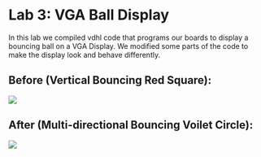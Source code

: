 # Lab 3: VGA Ball Display

In this lab we compiled vdhl code that programs our boards to display a bouncing ball on a VGA Display. We modified some parts of the code to make the display look and behave differently.

## Before (Vertical Bouncing Red Square):
![](https://github.com/jkochanik/DigitalSysDesign/blob/88b9ef9174c041579f97de19a78b51d14775f12e/Lab_3/vgaball/Before.gif)

## After (Multi-directional Bouncing Voilet Circle):
![](https://github.com/jkochanik/DigitalSysDesign/blob/88b9ef9174c041579f97de19a78b51d14775f12e/Lab_3/vgaball/After.gif)

